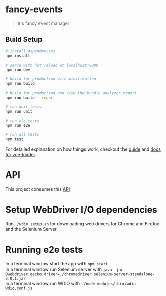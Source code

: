 # fancy-events

> it's fancy event manager

## Build Setup

``` bash
# install dependencies
npm install

# serve with hot reload at localhost:8080
npm run dev

# build for production with minification
npm run build

# build for production and view the bundle analyzer report
npm run build --report

# run unit tests
npm run unit

# run e2e tests
npm run e2e

# run all tests
npm test
```

For detailed explanation on how things work, checkout the [guide](http://vuejs-templates.github.io/webpack/) and [docs for vue-loader](http://vuejs.github.io/vue-loader).


# API
This project consumes this [API](https://github.com/bu3/events-manager) 

# Setup WebDriver I/O dependencies
Run `./wdio.setup.sh` for downloading web drivers for Chrome and Firefox and the Selenium Server


# Running e2e tests
In a terminal window start the app with `npm start` <br/>
In a terminal window run Selenium server with `java -jar -Dwebdriver.gecko.driver=./chromedriver selenium-server-standalone-3.0.1.jar`<br/>
In a terminal window run WDIO with `./node_modules/.bin/wdio wdio.conf.js`<br/>

